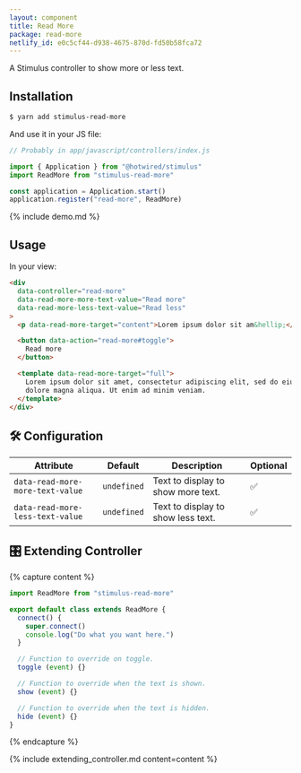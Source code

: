 ```yaml
---
layout: component
title: Read More
package: read-more
netlify_id: e0c5cf44-d938-4675-870d-fd50b58fca72
---
```


A Stimulus controller to show more or less text.

## Installation

```bash
$ yarn add stimulus-read-more
```

And use it in your JS file:
```js
// Probably in app/javascript/controllers/index.js

import { Application } from "@hotwired/stimulus"
import ReadMore from "stimulus-read-more"

const application = Application.start()
application.register("read-more", ReadMore)
```

{% include demo.md %}

## Usage

In your view:
```html
<div
  data-controller="read-more"
  data-read-more-more-text-value="Read more"
  data-read-more-less-text-value="Read less"
>
  <p data-read-more-target="content">Lorem ipsum dolor sit am&hellip;</p>

  <button data-action="read-more#toggle">
    Read more
  </button>

  <template data-read-more-target="full">
    Lorem ipsum dolor sit amet, consectetur adipiscing elit, sed do eiusmod tempor incididunt ut labore et
    dolore magna aliqua. Ut enim ad minim veniam.
  </template>
</div>
```

## 🛠 Configuration

| Attribute | Default | Description | Optional |
| --------- | ------- | ----------- | -------- |
| `data-read-more-more-text-value` | `undefined` | Text to display to show more text. | ✅ |
| `data-read-more-less-text-value` | `undefined` | Text to display to show less text. | ✅ |

## 🎛 Extending Controller

{% capture content %}
```js
import ReadMore from "stimulus-read-more"

export default class extends ReadMore {
  connect() {
    super.connect()
    console.log("Do what you want here.")
  }

  // Function to override on toggle.
  toggle (event) {}

  // Function to override when the text is shown.
  show (event) {}

  // Function to override when the text is hidden.
  hide (event) {}
}
```
{% endcapture %}

{% include extending_controller.md content=content %}
